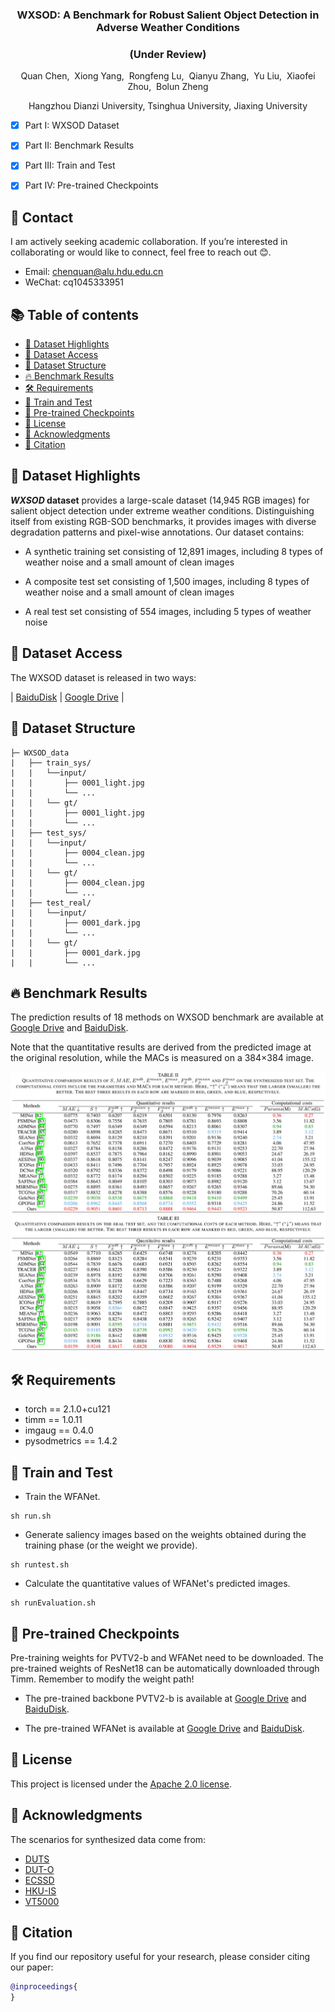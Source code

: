 <p align="center">

  <h3 align="center">WXSOD: A Benchmark for Robust Salient Object Detection in Adverse Weather Conditions</h3>

</p>

<p align="center">
  <h3 align="center">(Under Review)</h3>
</p>

<p align="center">
  Quan Chen,&nbsp; Xiong Yang,&nbsp; Rongfeng Lu,&nbsp; Qianyu Zhang,&nbsp; Yu Liu,&nbsp; Xiaofei Zhou,&nbsp; Bolun Zheng
</p>

<p align="center">
  Hangzhou Dianzi University, Tsinghua University, Jiaxing University
</p>

- [x] Part I: WXSOD Dataset
- [x] Part II: Benchmark Results
- [x] Part III: Train and Test
- [x] Part IV: Pre-trained Checkpoints


## 📧 Contact
I am actively seeking academic collaboration. If you’re interested in collaborating or would like to connect, feel free to reach out 😊. 
- Email: chenquan@alu.hdu.edu.cn
- WeChat: cq1045333951 

## <a id="table-of-contents"></a> 📚 Table of contents

- [🌟 Dataset Highlights](#dataset-highlights)
- [💾 Dataset Access](#dataset-access)
- [📁 Dataset Structure](#dataset-structure)
- [🔥 Benchmark Results](#Benchmark-results)
- [🛠️ Requirements](#Requirements)
- [🚀 Train and Test](#train-and-test)
- [🤗 Pre-trained Checkpoints](#pre-trained-checkpoints)
- [🎫 License](#license)
- [🙏 Acknowledgments](#acknowledgments)
- [📌 Citation](#citation)

## <a id="dataset-highlights"></a> 🌟 Dataset Highlights
<b><i>WXSOD</i> dataset</b> provides a large-scale dataset (14,945 RGB images) for salient object detection under extreme weather conditions. Distinguishing itself from existing RGB-SOD benchmarks, it provides images with ​​diverse degradation​​ patterns and ​​pixel-wise annotations​​. Our dataset contains:

- A synthetic training set consisting of 12,891 images, including 8 types of weather noise and a small amount of clean images

- A composite test set consisting of 1,500 images, including 8 types of weather noise and a small amount of clean images

- A real test set consisting of 554 images, including 5 types of weather noise


## <a id="dataset-access"></a> 💾 Dataset Access
The WXSOD dataset is released in two ways:

| [BaiduDisk](https://pan.baidu.com/s/1WU5RE7NBJ2nDvvjixA0RPQ?pwd=hs94) | [Google Drive](https://drive.google.com/file/d/1gCOomZromXYbM29pDjA00NlulzTF4Irw/view?usp=sharing) |


## <a id="dataset-structure"></a> 📁 Dataset Structure
```
├─ WXSOD_data
|   ├── train_sys/
|   |   └──input/
|   |       ├── 0001_light.jpg
|   |       └── ...
|   |   └── gt/
|   |       ├── 0001_light.jpg
|   |       └── ...
|   ├── test_sys/
|   |   └──input/
|   |       ├── 0004_clean.jpg
|   |       └── ...
|   |   └── gt/
|   |       ├── 0004_clean.jpg
|   |       └── ...
|   ├── test_real/
|   |   └──input/
|   |       ├── 0001_dark.jpg
|   |       └── ...
|   |   └── gt/
|   |       ├── 0001_dark.jpg
|   |       └── ...
```

## <a id="Benchmark-results"></a> 🔥 Benchmark Results
The prediction results of 18 methods on WXSOD benchmark are available at [Google Drive](https://drive.google.com/file/d/1f6DdsuY7UPvZo68Tk3RJ_FBQNbk9ez1L/view?usp=sharing) and [BaiduDisk](https://pan.baidu.com/s/1AaG64_Ac0MSnE8jLX-YEow?pwd=qhif).

Note that the quantitative results are derived from the predicted image at the original resolution, while the MACs is measured on a 384×384 image.

![](resources/Table2.jpeg)
![](resources/Table3.jpeg)


## <a id="Requirements"></a> 🛠️ Requirements

- torch == 2.1.0+cu121
- timm == 1.0.11
- imgaug == 0.4.0
- pysodmetrics == 1.4.2

## <a id="train-and-test"></a> 🚀 Train and Test

- Train the WFANet.
```
sh run.sh
```

- Generate saliency images based on the weights obtained during the training phase (or the weight we provide).
```
sh runtest.sh
```

- Calculate the quantitative values of WFANet's predicted images.
```
sh runEvaluation.sh
```

## <a id="pre-trained-checkpoints"></a> 🤗 Pre-trained Checkpoints
Pre-training weights for PVTV2-b and WFANet need to be downloaded. The pre-trained weights of ResNet18 can be automatically downloaded through Timm. Remember to modify the weight path!

- The pre-trained backbone PVTV2-b is available at [Google Drive](https://drive.google.com/file/d/1YJY2YPA82kHciRAdIeSqxVPKi42fyO7A/view?usp=sharing) and [BaiduDisk](https://pan.baidu.com/s/1WzPjaeAB6lQ9QcMRx9gwqA?pwd=e73r).

- The pre-trained WFANet is available at [Google Drive](https://drive.google.com/file/d/1tddrGrI8bYXhRgMSyQaVILlDT_lglQop/view?usp=sharing) and [BaiduDisk](https://pan.baidu.com/s/1KJalMeI3mfMmJw2shnrXTg?pwd=6v16).


## <a id="license"></a> 🎫 License
This project is licensed under the [Apache 2.0 license](LICENSE).

## <a id="acknowledgments"></a> 🙏 Acknowledgments 
The scenarios for synthesized data come from:

- [DUTS](https://openaccess.thecvf.com/content_cvpr_2017/papers/Wang_Learning_to_Detect_CVPR_2017_paper.pdf)
- [DUT-O](https://www.cv-foundation.org/openaccess/content_cvpr_2013/papers/Yang_Saliency_Detection_via_2013_CVPR_paper.pdf)
- [ECSSD](https://ieeexplore.ieee.org/abstract/document/7182346)
- [HKU-IS](https://www.cv-foundation.org/openaccess/content_cvpr_2015/papers/Li_Visual_Saliency_Based_2015_CVPR_paper.pdf)
- [VT5000](https://ieeexplore.ieee.org/abstract/document/9767629)


## <a id="citation"></a> 📌 Citation
If you find our repository useful for your research, please consider citing our paper:
```bibtex
@inproceedings{
}
```
